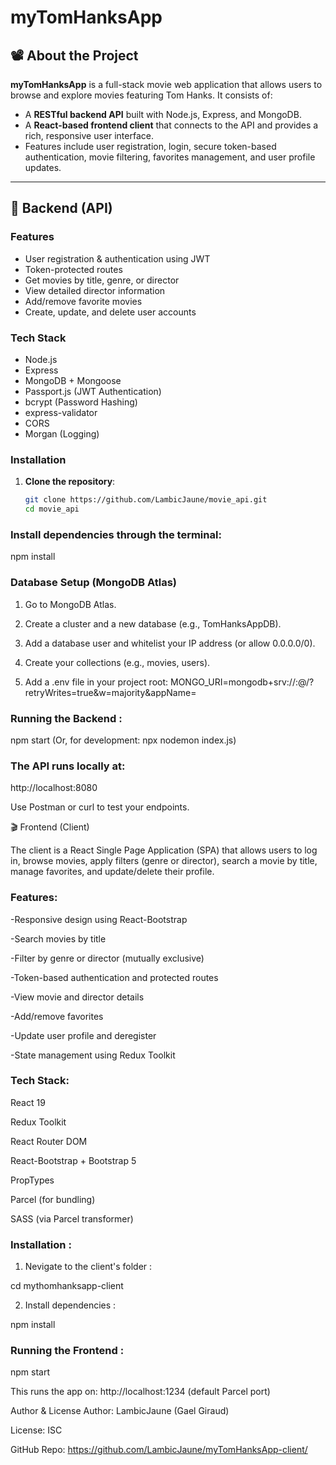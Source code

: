 # myTomHanksApp

## 📽️ About the Project

**myTomHanksApp** is a full-stack movie web application that allows users to browse and explore movies featuring Tom Hanks. It consists of:

- A **RESTful backend API** built with Node.js, Express, and MongoDB.
- A **React-based frontend client** that connects to the API and provides a rich, responsive user interface.
- Features include user registration, login, secure token-based authentication, movie filtering, favorites management, and user profile updates.

---

## 🔧 Backend (API)

### Features

- User registration & authentication using JWT
- Token-protected routes
- Get movies by title, genre, or director
- View detailed director information
- Add/remove favorite movies
- Create, update, and delete user accounts

### Tech Stack

- Node.js  
- Express  
- MongoDB + Mongoose  
- Passport.js (JWT Authentication)  
- bcrypt (Password Hashing)  
- express-validator  
- CORS  
- Morgan (Logging)

### Installation

1. **Clone the repository**:

   ```bash
   git clone https://github.com/LambicJaune/movie_api.git
   cd movie_api

### Install dependencies through the terminal:

npm install

### Database Setup (MongoDB Atlas)

1. Go to MongoDB Atlas.

2. Create a cluster and a new database (e.g., TomHanksAppDB).

3. Add a database user and whitelist your IP address (or allow 0.0.0.0/0).

4. Create your collections (e.g., movies, users).

5. Add a .env file in your project root: MONGO_URI=mongodb+srv://<username>:<password>@<cluster-address>/<database-name>?retryWrites=true&w=majority&appName=<your-app-name>

### Running the Backend :

npm start (Or, for development: npx nodemon index.js)

### The API runs locally at:

http://localhost:8080

Use Postman or curl to test your endpoints.

🎬 Frontend (Client)

The client is a React Single Page Application (SPA) that allows users to log in, browse movies, apply filters (genre or director), search a movie by title, manage favorites, and update/delete their profile.

### Features:

-Responsive design using React-Bootstrap

-Search movies by title

-Filter by genre or director (mutually exclusive)

-Token-based authentication and protected routes

-View movie and director details

-Add/remove favorites

-Update user profile and deregister

-State management using Redux Toolkit

### Tech Stack:

React 19

Redux Toolkit

React Router DOM

React-Bootstrap + Bootstrap 5

PropTypes

Parcel (for bundling)

SASS (via Parcel transformer)

### Installation :

1. Nevigate to the client's folder :

cd mythomhanksapp-client

2. Install dependencies :

npm install

### Running the Frontend :

npm start

This runs the app on:
http://localhost:1234 (default Parcel port)

Author & License
Author: LambicJaune (Gael Giraud)

License: ISC

GitHub Repo: https://github.com/LambicJaune/myTomHanksApp-client/